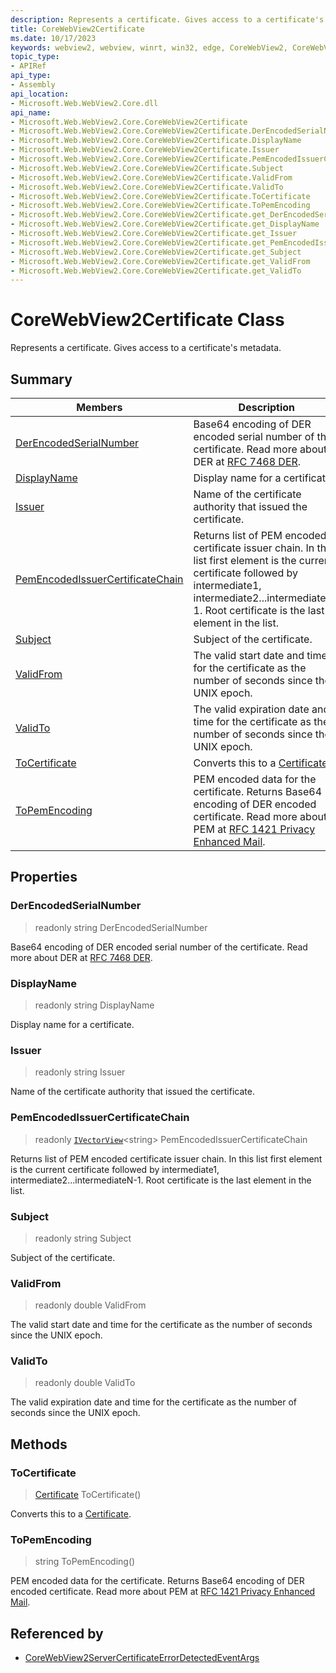```yaml
---
description: Represents a certificate. Gives access to a certificate's metadata.
title: CoreWebView2Certificate
ms.date: 10/17/2023
keywords: webview2, webview, winrt, win32, edge, CoreWebView2, CoreWebView2Controller, browser control, edge html, CoreWebView2Certificate
topic_type:
- APIRef
api_type:
- Assembly
api_location:
- Microsoft.Web.WebView2.Core.dll
api_name:
- Microsoft.Web.WebView2.Core.CoreWebView2Certificate
- Microsoft.Web.WebView2.Core.CoreWebView2Certificate.DerEncodedSerialNumber
- Microsoft.Web.WebView2.Core.CoreWebView2Certificate.DisplayName
- Microsoft.Web.WebView2.Core.CoreWebView2Certificate.Issuer
- Microsoft.Web.WebView2.Core.CoreWebView2Certificate.PemEncodedIssuerCertificateChain
- Microsoft.Web.WebView2.Core.CoreWebView2Certificate.Subject
- Microsoft.Web.WebView2.Core.CoreWebView2Certificate.ValidFrom
- Microsoft.Web.WebView2.Core.CoreWebView2Certificate.ValidTo
- Microsoft.Web.WebView2.Core.CoreWebView2Certificate.ToCertificate
- Microsoft.Web.WebView2.Core.CoreWebView2Certificate.ToPemEncoding
- Microsoft.Web.WebView2.Core.CoreWebView2Certificate.get_DerEncodedSerialNumber
- Microsoft.Web.WebView2.Core.CoreWebView2Certificate.get_DisplayName
- Microsoft.Web.WebView2.Core.CoreWebView2Certificate.get_Issuer
- Microsoft.Web.WebView2.Core.CoreWebView2Certificate.get_PemEncodedIssuerCertificateChain
- Microsoft.Web.WebView2.Core.CoreWebView2Certificate.get_Subject
- Microsoft.Web.WebView2.Core.CoreWebView2Certificate.get_ValidFrom
- Microsoft.Web.WebView2.Core.CoreWebView2Certificate.get_ValidTo
---
```


# CoreWebView2Certificate Class



Represents a certificate. Gives access to a certificate's metadata.

## Summary

Members|Description
--|--
[DerEncodedSerialNumber](#derencodedserialnumber) | Base64 encoding of DER encoded serial number of the certificate. Read more about DER at [RFC 7468 DER](https://tools.ietf.org/html/rfc7468#appendix-B).
[DisplayName](#displayname) | Display name for a certificate.
[Issuer](#issuer) | Name of the certificate authority that issued the certificate.
[PemEncodedIssuerCertificateChain](#pemencodedissuercertificatechain) | Returns list of PEM encoded certificate issuer chain. In this list first element is the current certificate followed by intermediate1, intermediate2...intermediateN-1. Root certificate is the last element in the list.
[Subject](#subject) | Subject of the certificate.
[ValidFrom](#validfrom) | The valid start date and time for the certificate as the number of seconds since the UNIX epoch.
[ValidTo](#validto) | The valid expiration date and time for the certificate as the number of seconds since the UNIX epoch.
[ToCertificate](#tocertificate) | Converts this to a [Certificate](/uwp/api/Windows.Security.Cryptography.Certificates.Certificate).
[ToPemEncoding](#topemencoding) | PEM encoded data for the certificate. Returns Base64 encoding of DER encoded certificate. Read more about PEM at [RFC 1421 Privacy Enhanced Mail](https://tools.ietf.org/html/rfc1421).

## Properties

### DerEncodedSerialNumber

> readonly  string DerEncodedSerialNumber

Base64 encoding of DER encoded serial number of the certificate. Read more about DER at [RFC 7468 DER](https://tools.ietf.org/html/rfc7468#appendix-B).

### DisplayName

> readonly  string DisplayName

Display name for a certificate.

### Issuer

> readonly  string Issuer

Name of the certificate authority that issued the certificate.

### PemEncodedIssuerCertificateChain

> readonly  [`IVectorView`](/uwp/api/Windows.Foundation.Collections.IVectorView-1)&lt;string&gt; PemEncodedIssuerCertificateChain

Returns list of PEM encoded certificate issuer chain. In this list first element is the current certificate followed by intermediate1, intermediate2...intermediateN-1. Root certificate is the last element in the list.

### Subject

> readonly  string Subject

Subject of the certificate.

### ValidFrom

> readonly  double ValidFrom

The valid start date and time for the certificate as the number of seconds since the UNIX epoch.

### ValidTo

> readonly  double ValidTo

The valid expiration date and time for the certificate as the number of seconds since the UNIX epoch.



## Methods

### ToCertificate

> [Certificate](/uwp/api/Windows.Security.Cryptography.Certificates.Certificate) ToCertificate()

Converts this to a [Certificate](/uwp/api/Windows.Security.Cryptography.Certificates.Certificate).



### ToPemEncoding

> string ToPemEncoding()

PEM encoded data for the certificate. Returns Base64 encoding of DER encoded certificate. Read more about PEM at [RFC 1421 Privacy Enhanced Mail](https://tools.ietf.org/html/rfc1421).






## Referenced by

- [CoreWebView2ServerCertificateErrorDetectedEventArgs](corewebview2servercertificateerrordetectedeventargs.md)
